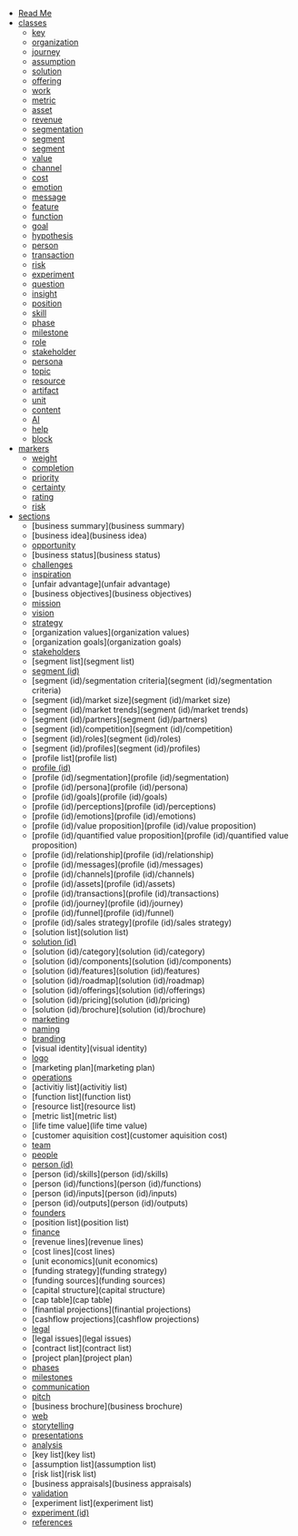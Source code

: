 - [Read Me](README)
- [classes](classes)
  - [key](key)
  - [organization](organization)
  - [journey](journey)
  - [assumption](assumption)
  - [solution](solution)
  - [offering](offering)
  - [work](work)
  - [metric](metric)
  - [asset](asset)
  - [revenue](revenue)
  - [segmentation](segmentation)
  - [segment](segment)
  - [segment](segment)
  - [value](value)
  - [channel](channel)
  - [cost](cost)
  - [emotion](emotion)
  - [message](message)
  - [feature](feature)
  - [function](function)
  - [goal](goal)
  - [hypothesis](hypothesis)
  - [person](person)
  - [transaction](transaction)
  - [risk](risk)
  - [experiment](experiment)
  - [question](question)
  - [insight](insight)
  - [position](position)
  - [skill](skill)
  - [phase](phase)
  - [milestone](milestone)
  - [role](role)
  - [stakeholder](stakeholder)
  - [persona](persona)
  - [topic](topic)
  - [resource](resource)
  - [artifact](artifact)
  - [unit](unit)
  - [content](content)
  - [AI](AI)
  - [help](help)
  - [block](block)
- [markers](markers)
  - [weight](weight)
  - [completion](completion)
  - [priority](priority)
  - [certainty](certainty)
  - [rating](rating)
  - [risk](risk)
- [sections](sections)
  - [business summary](business summary)
  - [business idea](business idea)
  - [opportunity](opportunity)
  - [business status](business status)
  - [challenges](challenges)
  - [inspiration](inspiration)
  - [unfair advantage](unfair advantage)
  - [business objectives](business objectives)
  - [mission](mission)
  - [vision](vision)
  - [strategy](strategy)
  - [organization values](organization values)
  - [organization goals](organization goals)
  - [stakeholders](stakeholders)
  - [segment list](segment list)
  - [segment (id)](segment (id))
  - [segment (id)/segmentation criteria](segment (id)/segmentation criteria)
  - [segment (id)/market size](segment (id)/market size)
  - [segment (id)/market trends](segment (id)/market trends)
  - [segment (id)/partners](segment (id)/partners)
  - [segment (id)/competition](segment (id)/competition)
  - [segment (id)/roles](segment (id)/roles)
  - [segment (id)/profiles](segment (id)/profiles)
  - [profile list](profile list)
  - [profile (id)](profile (id))
  - [profile (id)/segmentation](profile (id)/segmentation)
  - [profile (id)/persona](profile (id)/persona)
  - [profile (id)/goals](profile (id)/goals)
  - [profile (id)/perceptions](profile (id)/perceptions)
  - [profile (id)/emotions](profile (id)/emotions)
  - [profile (id)/value proposition](profile (id)/value proposition)
  - [profile (id)/quantified value proposition](profile (id)/quantified value proposition)
  - [profile (id)/relationship](profile (id)/relationship)
  - [profile (id)/messages](profile (id)/messages)
  - [profile (id)/channels](profile (id)/channels)
  - [profile (id)/assets](profile (id)/assets)
  - [profile (id)/transactions](profile (id)/transactions)
  - [profile (id)/journey](profile (id)/journey)
  - [profile (id)/funnel](profile (id)/funnel)
  - [profile (id)/sales strategy](profile (id)/sales strategy)
  - [solution list](solution list)
  - [solution (id)](solution (id))
  - [solution (id)/category](solution (id)/category)
  - [solution (id)/components](solution (id)/components)
  - [solution (id)/features](solution (id)/features)
  - [solution (id)/roadmap](solution (id)/roadmap)
  - [solution (id)/offerings](solution (id)/offerings)
  - [solution (id)/pricing](solution (id)/pricing)
  - [solution (id)/brochure](solution (id)/brochure)
  - [marketing](marketing)
  - [naming](naming)
  - [branding](branding)
  - [visual identity](visual identity)
  - [logo](logo)
  - [marketing plan](marketing plan)
  - [operations](operations)
  - [activitiy list](activitiy list)
  - [function list](function list)
  - [resource list](resource list)
  - [metric list](metric list)
  - [life time value](life time value)
  - [customer aquisition cost](customer aquisition cost)
  - [team](team)
  - [people](people)
  - [person (id)](person (id))
  - [person (id)/skills](person (id)/skills)
  - [person (id)/functions](person (id)/functions)
  - [person (id)/inputs](person (id)/inputs)
  - [person (id)/outputs](person (id)/outputs)
  - [founders](founders)
  - [position list](position list)
  - [finance](finance)
  - [revenue lines](revenue lines)
  - [cost lines](cost lines)
  - [unit economics](unit economics)
  - [funding strategy](funding strategy)
  - [funding sources](funding sources)
  - [capital structure](capital structure)
  - [cap table](cap table)
  - [finantial projections](finantial projections)
  - [cashflow projections](cashflow projections)
  - [legal](legal)
  - [legal issues](legal issues)
  - [contract list](contract list)
  - [project plan](project plan)
  - [phases](phases)
  - [milestones](milestones)
  - [communication](communication)
  - [pitch](pitch)
  - [business brochure](business brochure)
  - [web](web)
  - [storytelling](storytelling)
  - [presentations](presentations)
  - [analysis](analysis)
  - [key list](key list)
  - [assumption list](assumption list)
  - [risk list](risk list)
  - [business appraisals](business appraisals)
  - [validation](validation)
  - [experiment list](experiment list)
  - [experiment (id)](experiment (id))
  - [references](references)
